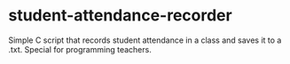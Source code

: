 # student-attendance-recorder
Simple C script that records student attendance in a class and saves it to a .txt. Special for programming teachers.
